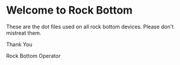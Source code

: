 # Welcome to Rock Bottom

These are the dot files used on all rock bottom devices.
Please don't mistreat them.

Thank You

Rock Bottom Operator
